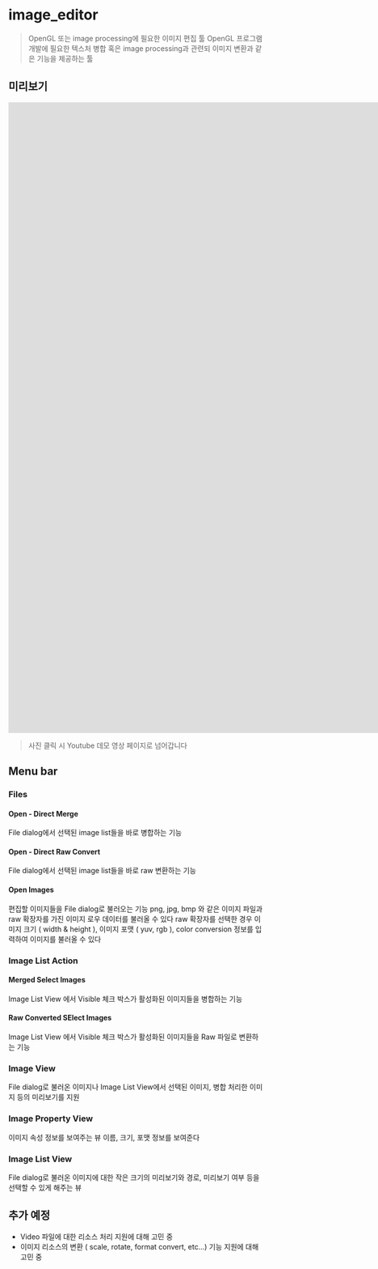 # image_editor
> OpenGL 또는 image processing에 필요한 이미지 편집 툴
OpenGL 프로그램 개발에 필요한 텍스처 병합 혹은 image processing과 관련되 이미지 변환과 같은 기능을 제공하는 툴

## 미리보기
<iframe width="2200" height="1247" src="https://www.youtube.com/embed/fy84PfPDSso" title="YouTube video player" frameborder="0" allow="accelerometer; autoplay; clipboard-write; encrypted-media; gyroscope; picture-in-picture" allowfullscreen></iframe>

> 사진 클릭 시 Youtube 데모 영상 페이지로 넘어갑니다

## Menu bar
### Files
#### Open - Direct Merge 
File dialog에서 선택된 image list들을 바로 병합하는 기능

#### Open - Direct Raw Convert
File dialog에서 선택된 image list들을 바로 raw 변환하는 기능

#### Open Images
편집할 이미지들을 File dialog로 불러오는 기능
png, jpg, bmp 와 같은 이미지 파일과 raw 확장자를 가진 이미지 로우 데이터를 불러올 수 있다
raw 확장자를 선택한 경우 이미지 크기 ( width & height ), 이미지 포맷 ( yuv, rgb ), color conversion 정보를 입력하여 이미지를 불러올 수 있다


### Image List Action
#### Merged Select Images
Image List View 에서 Visible 체크 박스가 활성화된 이미지들을 병합하는 기능

#### Raw Converted SElect Images
Image List View 에서 Visible 체크 박스가 활성화된 이미지들을 Raw 파일로 변환하는 기능  

### Image View
File dialog로 불러온 이미지나 Image List View에서 선택된 이미지, 병합 처리한 이미지 등의 미리보기를 지원

### Image Property View
이미지 속성 정보를 보여주는 뷰
이름, 크기, 포맷 정보를 보여준다

### Image List View
File dialog로 불러온 이미지에 대한 작은 크기의 미리보기와 경로, 미리보기 여부 등을 선택할 수 있게 해주는 뷰


## 추가 예정
 - Video 파일에 대한 리소스 처리 지원에 대해 고민 중
 - 이미지 리소스의 변환 ( scale, rotate, format convert, etc...) 기능 지원에 대해 고민 중
